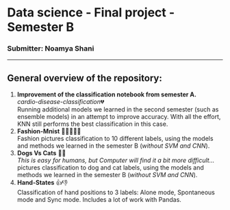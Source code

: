 # Data science - Final project - Semester B

### Submitter: Noamya Shani

-----
## General overview of the repository:

1. **Improvement of the classification notebook from semester A.**<br>
    *cardio-disease-classification*:broken_heart:<br>
  Running additional models we learned in the second semester (such as ensemble models) in an attempt to improve accuracy. With all the effort, KNN still performs the best           classification in this case.
2. **Fashion-Mnist** :mans_shoe::dress::tshirt::jeans::sandal:<br>
  Fashion pictures classification to 10 different labels, using the models and methods we learned in the semester B (*without SVM and CNN*).<br>
3. **Dogs Vs Cats**  :dog::cat:<br>
*This is easy for humans, but Computer will find it a bit more difficult...*<br>
pictures classification to dog and cat labels, using the models and methods we learned in the semester B (*without SVM and CNN*).
4. **Hand-States** :thumbsup::thumbsdown:<br>
Classification of hand positions to 3 labels: Alone mode, Spontaneous mode and Sync mode. Includes a lot of work with Pandas.
